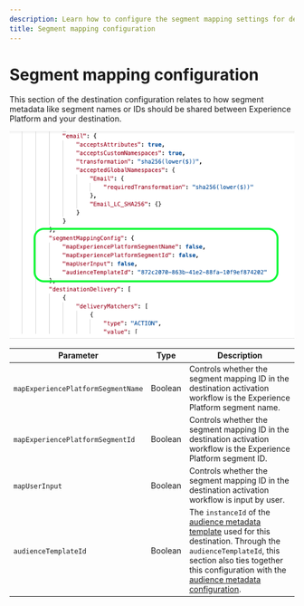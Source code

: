 ```yaml
---
description: Learn how to configure the segment mapping settings for destinations built with Destination SDK.
title: Segment mapping configuration
---
```


# Segment mapping configuration

This section of the destination configuration relates to how segment metadata like segment names or IDs should be shared between Experience Platform and your destination.

![Segment mapping configuration section](assets/segment-mapping-configuration.png)

|Parameter|Type|Description|
|---|---|---|
|`mapExperiencePlatformSegmentName` | Boolean | Controls whether the segment mapping ID in the destination activation workflow is the Experience Platform segment name. |
|`mapExperiencePlatformSegmentId` | Boolean | Controls whether the segment mapping ID in the destination activation workflow is the Experience Platform segment ID. |
|`mapUserInput` | Boolean | Controls whether the segment mapping ID in the destination activation workflow is input by user. |
|`audienceTemplateId` | Boolean | The `instanceId` of the [audience metadata template](../../metadata-api/create-audience-template.md) used for this destination. Through the `audienceTemplateId`, this section also ties together this configuration with the [audience metadata configuration](../audience-metadata-management.md).|


